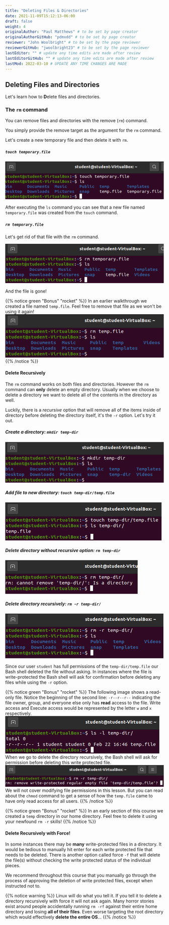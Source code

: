 ```yaml
---
title: "Deleting Files & Directories"
date: 2021-11-09T15:12:13-06:00
draft: false
weight: 4
originalAuthor: "Paul Matthews" # to be set by page creator
originalAuthorGitHub: "pdmxdd" # to be set by page creator
reviewer: "John Woolbright" # to be set by the page reviewer
reviewerGitHub: "jwoolbright23" # to be set by the page reviewer
lastEditor: "" # update any time edits are made after review
lastEditorGitHub: "" # update any time edits are made after review
lastMod: 2022-03-10 # UPDATE ANY TIME CHANGES ARE MADE
---
```


## Deleting Files and Directories

Let's learn how to **D**elete files and directories.

### The `rm` command

You can remove files and directories with the remove (`rm`) command.

You simply provide the remove target as the argument for the `rm` command.

Let's create a new temporary file and then delete it with `rm`.

##### `touch temporary.file`

![touch temporary file](pictures/touch-temporary-file.png)

After executing the `ls` command you can see that a new file named `temporary.file` was created from the `touch` command.

##### `rm temporary.file`

Let's get rid of that file with the `rm` command.

![rm temporary file](pictures/rm-temporary-file.png)

And the file is gone!

{{% notice green "Bonus" "rocket" %}}
In an earlier walkthrough we created a file named `temp.file`. Feel free to remove that file as we won't be using it again!
![rm temp file](pictures/rm-temp-file.png)
{{% /notice %}}

#### Delete Recursively

The `rm` command works on both files and directories. However the `rm` command can **only** delete an empty directory. Usually when we choose to delete a directory we want to delete all of the contents in the directory as well.

Luckily, there is a *recursive* option that will remove all of the items inside of directory before deleting the directory itself, it's the `-r` option. Let's try it out.

##### Create a directory: `mkdir temp-dir`

![mkdir temp-dir](pictures/mkdir-temp-dir.png)

##### Add file to new directory: `touch temp-dir/temp.file`

![touch temp-file](pictures/touch-temp-file.png)

##### Delete directory without recursive option: `rm temp-dir`

![rm temp-dir](pictures/rm-temp-dir.png)

##### Delete directory recursively: `rm -r temp-dir/` 

![rm temp-dir recursively](pictures/rm-temp-dir-recursively.png)

Since our user `student` has full permissions of the `temp-dir/temp.file` our Bash shell deleted the file without asking. In instances where the file is write-protected the Bash shell will ask for confirmation before deleting any files while using the `-r` option.

{{% notice green "Bonus" "rocket" %}}
The following image shows a read-only file. Notice the beginning of the second line: `-r--r--r--` indicating the file owner, group, and everyone else only has **read** access to the file. Write access and Execute access would be represented by the letter `w` and `x` respectively.
![ls -l temp-dir](pictures/ls-l-temp-dir.png)
When we go to delete the directory recursively, the Bash shell will ask for permission before deleting this write protected file.
![rm -r temp-dir write protected](pictures/rm-r-temp-dir-write-protected.png)
We will not cover modifying file permissions in this lesson. But you can read about the `chmod` command to get a sense of how the `temp.file` came to have only read access for all users.
{{% /notice %}}

{{% notice green "Bonus" "rocket" %}}
In an early section of this course we created a `temp` directory in our home directory. Feel free to delete it using your newfound `rm -r` skills!
{{% /notice %}}

#### Delete Recursively with Force!

In some instances there may be **many** write-protected files in a directory. It would be tedious to manually hit enter for each write protected file that needs to be deleted. There is another option called force `-f` that will delete the file(s) without checking the write protected status of the individual pieces.

We recommend throughout this course that you manually go through the process of approving the deletion of write protected files, except when instructed not to.

{{% notice warning %}}
Linux will do what you tell it. If you tell it to delete a directory recursively with force it will not ask again. Many horror stories exist around people accidentally running `rm -rf` against their entire home directory and losing **all of their files**. Even worse targeting the root directory which would effectively **delete the entire OS**...
{{% /notice %}}